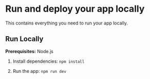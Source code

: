 
# Run and deploy your app locally

This contains everything you need to run your app locally.



## Run Locally

**Prerequisites:**  Node.js


1. Install dependencies:
   `npm install`

3. Run the app:
   `npm run dev`
